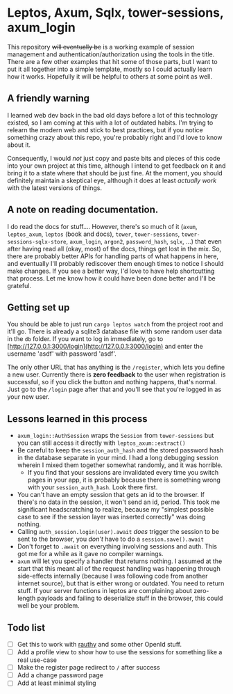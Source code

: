 
# Leptos, Axum, Sqlx, tower-sessions, axum_login

This repository ~~will eventually be~~ is a working example of session
management and authentication/authorization using the tools in the title. There
are a few other examples that hit some of those parts, but I want to put it all
together into a simple template, mostly so I could actually learn how it works.
Hopefully it will be helpful to others at some point as well.

## A friendly warning

I learned web dev back in the bad old days before a lot of this technology
existed, so I am coming at this with a lot of outdated habits. I'm trying to
relearn the modern web and stick to best practices, but if you notice something
crazy about this repo, you're probably right and I'd love to know about it.

Consequently, I would *not* just copy and paste bits and pieces of this code
into your own project at this time, although I intend to get feedback on it and
bring it to a state where that should be just fine. At the moment, you should
definitely maintain a skeptical eye, although it does at least *actually work*
with the latest versions of things.

## A note on reading documentation.

I do read the docs for stuff.... However, there's so much of it (`axum`,
`leptos_axum`, `leptos` (book and docs), `tower`, `tower-sessions`,
`tower-sessions-sqlx-store`,  `axum_login`, `argon2`, `password_hash`, `sqlx`,
...) that even after having read all (okay, most) of the docs, things get
lost in the mix. So, there are probably better APIs for handling parts of what
happens in here, and eventually I'll probably rediscover them enough times to
notice I should make changes. If you see a better way, I'd love to have help
shortcutting that process. Let me know how it could have been done better and
I'll be grateful.

## Getting set up

You should be able to just run `cargo leptos watch` from the project root and
it'll go. There is already a sqlite3 database file with some random user data
in the `db` folder. If you want to log in immediately, go to
[http://127.0.0.1:3000/login](http://127.0.0.1:3000/login) and enter the
username 'asdf' with password 'asdf'.

The only other URL that has anything is the `/register`, which lets you define
a new user. Currently there is **zero feedback** to the user when registration
is successful, so if you click the button and nothing happens, that's normal.
Just go to the `/login` page after that and you'll see that you're logged in as
your new user. 

## Lessons learned in this process

- `axum_login::AuthSession` wraps the `Session` from `tower-sessions` but you can still
  access it directly with `leptos_axum::extract()`
- Be careful to keep the `session_auth_hash` and the stored password hash in
    the database separate in your mind. I had a long debugging session wherein
    I mixed them together somewhat randomly, and it was horrible.
    - If you find that your sessions are invalidated every time you switch
        pages in your app, it is probably because there is something wrong with
        your `session_auth_hash`. Look there first.
- You can't have an empty session that gets an id to the browser. If there's no
    data in the session, it won't send an id, period. This took me significant
    headscratching to realize, because my "simplest possible case to see if the
    session layer was inserted correctly" was doing nothing.
- Calling `auth_session.login(user).await` *does* trigger the session to be
    sent to the browser, you *don't* have to do a `session.save().await`
- Don't forget to `.await` on everything involving sessions and auth. This got
    me for a while as it gave no compiler warnings.
- `axum` will let you specify a handler that returns nothing. I assumed at the
    start that this meant all of the request handling was happening through
    side-effects internally (because I was following code from another internet
    source), but that is either wrong or outdated. You need to return stuff. If
    your server functions in leptos are complaining about zero-length payloads
    and failing to deserialize stuff in the browser, this could well be your
    problem.


## Todo list

- [ ] Get this to work with [rauthy](https://gitlab.com/kerkmann/leptos_oidc/-/blob/main/docs/backends/rauthy.md?ref_type=heads) and some other OpenId stuff.
- [ ] Add a profile view to show how to use the sessions for something like a real use-case
- [ ] Make the register page redirect to `/` after success
- [ ] Add a change password page
- [ ] Add at least minimal styling
